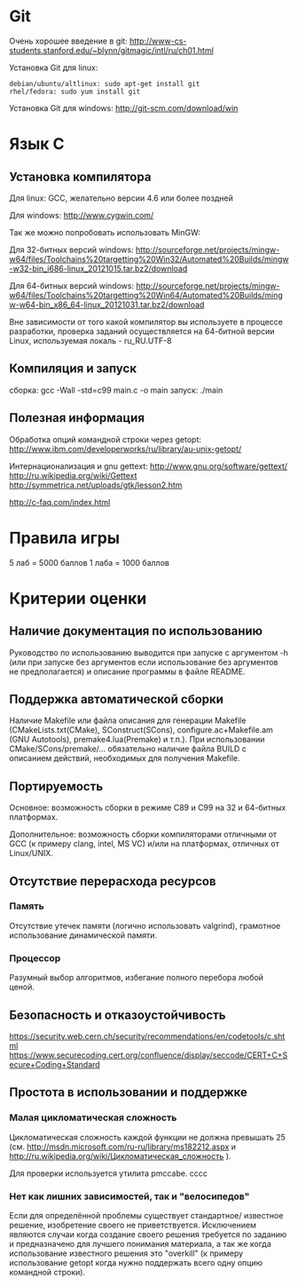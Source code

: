 Git
===

Очень хорошее введение в git: 
http://www-cs-students.stanford.edu/~blynn/gitmagic/intl/ru/ch01.html

Установка Git для linux:

    debian/ubuntu/altlinux: sudo apt-get install git
    rhel/fedora: sudo yum install git

Установка Git для windows: http://git-scm.com/download/win

Язык C
======

## Установка компилятора

Для linux:
GCC, желательно версии 4.6 или более поздней

Для windows: http://www.cygwin.com/

Так же можно попробовать использовать MinGW:

Для 32-битных версий windows:
http://sourceforge.net/projects/mingw-w64/files/Toolchains%20targetting%20Win32/Automated%20Builds/mingw-w32-bin_i686-linux_20121015.tar.bz2/download

Для 64-битных версий windows:
http://sourceforge.net/projects/mingw-w64/files/Toolchains%20targetting%20Win64/Automated%20Builds/mingw-w64-bin_x86_64-linux_20121031.tar.bz2/download

Вне зависимости от того какой компилятор вы используете в процессе
разработки, проверка заданий осуществляется на 64-битной версии Linux,
используемая локаль - ru_RU.UTF-8

## Компиляция и запуск

сборка: gcc -Wall -std=c99 main.c -o main
запуск: ./main


## Полезная информация

Обработка опций командной строки через getopt:
http://www.ibm.com/developerworks/ru/library/au-unix-getopt/

Интернационализация и gnu gettext:
http://www.gnu.org/software/gettext/
http://ru.wikipedia.org/wiki/Gettext
http://symmetrica.net/uploads/gtk/lesson2.htm

http://c-faq.com/index.html

Правила игры
============

5 лаб = 5000 баллов
1 лаба = 1000 баллов

Критерии оценки
===============

Наличие документация по использованию
-------------------------------------

Руководство по использованию выводится при запуске с
аргументом -h (или при запуске без аргументов если
использование без аргументов не предполагается) и
описание программы в файле README.

Поддержка автоматической сборки
-------------------------------

Наличие Makefile или файла описания для генерации Makefile
(CMakeLists.txt(CMake), SConstruct(SCons), configure.ac+Makefile.am
(GNU Autotools), premake4.lua(Premake) и т.п.). При использовании
CMake/SCons/premake/... обязательно наличие файла BUILD с описанием
действий, необходимых для получения Makefile.

Портируемость
-------------

Основное: возможность сборки в режиме C89 и C99 на
32 и 64-битных платформах.

Дополнительное: возможность сборки компиляторами отличными
от GCC (к примеру clang, intel, MS VC) и/или на платформах,
отличных от Linux/UNIX.


Отсутствие перерасхода ресурсов
-------------------------------

### Память

Отсутствие утечек памяти (логично использовать valgrind),
грамотное использование динамической памяти.

### Процессор

Разумный выбор алгоритмов, избегание полного перебора любой ценой.

Безопасность и отказоустойчивость
---------------------------------

https://security.web.cern.ch/security/recommendations/en/codetools/c.shtml
https://www.securecoding.cert.org/confluence/display/seccode/CERT+C+Secure+Coding+Standard


Простота в использовании и поддержке
------------------------------------

### Малая цикломатическая сложность

Цикломатическая сложность каждой функции не должна превышать 25
(см. http://msdn.microsoft.com/ru-ru/library/ms182212.aspx и 
http://ru.wikipedia.org/wiki/Цикломатическая_сложность ).

Для проверки используется утилита pmccabe. 
cccc

### Нет как лишних зависимостей, так и "велосипедов"

Если для определённой проблемы существует стандартное/
известное решение, изобретение своего не приветствуется.
Исключением являются случаи когда создание своего решения
требуется по заданию и предназначено для лучшего понимания
материала, а так же когда использование известного решения
это "overkill" (к примеру использование getopt когда нужно
поддержать всего одну опцию командной строки).

